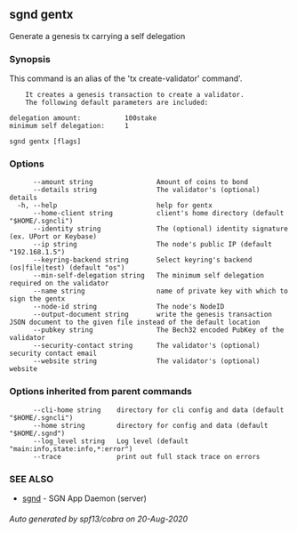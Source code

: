 ## sgnd gentx

Generate a genesis tx carrying a self delegation

### Synopsis

This command is an alias of the 'tx create-validator' command'.

		It creates a genesis transaction to create a validator. 
		The following default parameters are included: 
		    
	delegation amount:           100stake
	minimum self delegation:     1


```
sgnd gentx [flags]
```

### Options

```
      --amount string                Amount of coins to bond
      --details string               The validator's (optional) details
  -h, --help                         help for gentx
      --home-client string           client's home directory (default "$HOME/.sgncli")
      --identity string              The (optional) identity signature (ex. UPort or Keybase)
      --ip string                    The node's public IP (default "192.168.1.5")
      --keyring-backend string       Select keyring's backend (os|file|test) (default "os")
      --min-self-delegation string   The minimum self delegation required on the validator
      --name string                  name of private key with which to sign the gentx
      --node-id string               The node's NodeID
      --output-document string       write the genesis transaction JSON document to the given file instead of the default location
      --pubkey string                The Bech32 encoded PubKey of the validator
      --security-contact string      The validator's (optional) security contact email
      --website string               The validator's (optional) website
```

### Options inherited from parent commands

```
      --cli-home string    directory for cli config and data (default "$HOME/.sgncli")
      --home string        directory for config and data (default "$HOME/.sgnd")
      --log_level string   Log level (default "main:info,state:info,*:error")
      --trace              print out full stack trace on errors
```

### SEE ALSO

* [sgnd](sgnd.md)	 - SGN App Daemon (server)

###### Auto generated by spf13/cobra on 20-Aug-2020
